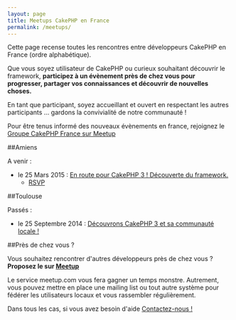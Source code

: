 ```yaml
---
layout: page
title: Meetups CakePHP en France
permalink: /meetups/
---
```


Cette page recense toutes les rencontres entre développeurs CakePHP en France  (ordre alphabétique).

Que vous soyez utilisateur de CakePHP ou curieux souhaitant découvrir le framework, **participez à un évènement près de chez vous pour progresser, partager vos connaissances et découvrir de nouvelles choses.**

En tant que participant, soyez accueillant et ouvert en respectant les autres participants ... gardons la convivialité de notre communauté !

Pour être tenus informé des nouveaux évènements en france, rejoignez le [Groupe CakePHP France sur Meetup](http://www.meetup.com/CakePHP-France/)

##Amiens

A venir :

* le 25 Mars 2015 : [En route pour CakePHP 3 ! Découverte du framework.](http://forum.cakephp-fr.org/viewtopic.php?id=7315)
  * <a href="http://www.meetup.com/CakePHP-France/events/221318398/" data-event="221318398" class="mu-rsvp-btn">RSVP</a>


##Toulouse

Passés :

* le 25 Septembre 2014 : [Découvrons CakePHP 3 et sa communauté locale !](http://www.meetup.com/CakePHP-Toulouse/events/204531632/)

##Près de chez vous ?

Vous souhaitez rencontrer d'autres développeurs près de chez vous ? **Proposez le sur [Meetup](http://www.meetup.com/CakePHP-France/)**

Le service meetup.com vous fera gagner un temps monstre. Autrement, vous pouvez mettre en place une mailing list ou tout autre système pour fédérer les utilisateurs locaux et vous rassembler régulièrement.

Dans tous les cas, si vous avez besoin d'aide [Contactez-nous !](mailto:contact@cakephp-fr.org)

<script>!function(d,s,id){var js,fjs=d.getElementsByTagName(s)[0];if(!d.getElementById(id)){js=d.createElement(s); js.id=id;js.async=true;js.src="https://a248.e.akamai.net/secure.meetupstatic.com/s/script/781615113490305/api/mu.btns.js?id=7nen373d2fa7oilhnsh2sic1t7";fjs.parentNode.insertBefore(js,fjs);}}(document,"script","mu-bootjs");</script>

